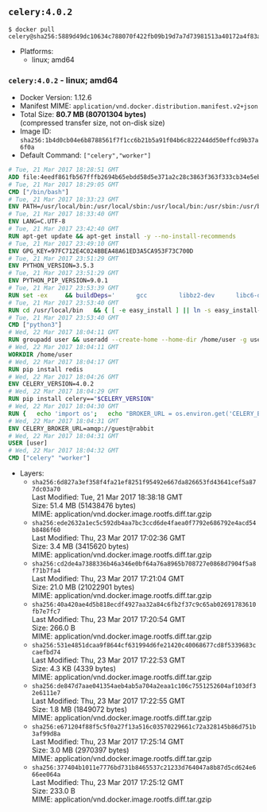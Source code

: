 ## `celery:4.0.2`

```console
$ docker pull celery@sha256:5889d49dc10634c788070f422fb09b19d7a7d73981513a40172a4f83aff80368
```

-	Platforms:
	-	linux; amd64

### `celery:4.0.2` - linux; amd64

-	Docker Version: 1.12.6
-	Manifest MIME: `application/vnd.docker.distribution.manifest.v2+json`
-	Total Size: **80.7 MB (80701304 bytes)**  
	(compressed transfer size, not on-disk size)
-	Image ID: `sha256:1b4d0cb04e6b8788561f7f1cc6b21b5a91f04b6c822244dd50effcd9b37a6f0a`
-	Default Command: `["celery","worker"]`

```dockerfile
# Tue, 21 Mar 2017 18:28:51 GMT
ADD file:4eedf861fb567fffb2694b65ebdd58d5e371a2c28c3863f363f333cb34e5eb7b in / 
# Tue, 21 Mar 2017 18:29:05 GMT
CMD ["/bin/bash"]
# Tue, 21 Mar 2017 18:33:23 GMT
ENV PATH=/usr/local/bin:/usr/local/sbin:/usr/local/bin:/usr/sbin:/usr/bin:/sbin:/bin
# Tue, 21 Mar 2017 18:33:40 GMT
ENV LANG=C.UTF-8
# Tue, 21 Mar 2017 23:42:40 GMT
RUN apt-get update && apt-get install -y --no-install-recommends 		ca-certificates 		libgdbm3 		libsqlite3-0 		libssl1.0.0 	&& rm -rf /var/lib/apt/lists/*
# Tue, 21 Mar 2017 23:49:10 GMT
ENV GPG_KEY=97FC712E4C024BBEA48A61ED3A5CA953F73C700D
# Tue, 21 Mar 2017 23:51:29 GMT
ENV PYTHON_VERSION=3.5.3
# Tue, 21 Mar 2017 23:51:29 GMT
ENV PYTHON_PIP_VERSION=9.0.1
# Tue, 21 Mar 2017 23:53:39 GMT
RUN set -ex 	&& buildDeps=' 		gcc 		libbz2-dev 		libc6-dev 		libgdbm-dev 		liblzma-dev 		libncurses-dev 		libreadline-dev 		libsqlite3-dev 		libssl-dev 		make 		tcl-dev 		tk-dev 		wget 		xz-utils 		zlib1g-dev 	' 	&& apt-get update && apt-get install -y $buildDeps --no-install-recommends && rm -rf /var/lib/apt/lists/* 		&& wget -O python.tar.xz "https://www.python.org/ftp/python/${PYTHON_VERSION%%[a-z]*}/Python-$PYTHON_VERSION.tar.xz" 	&& wget -O python.tar.xz.asc "https://www.python.org/ftp/python/${PYTHON_VERSION%%[a-z]*}/Python-$PYTHON_VERSION.tar.xz.asc" 	&& export GNUPGHOME="$(mktemp -d)" 	&& gpg --keyserver ha.pool.sks-keyservers.net --recv-keys "$GPG_KEY" 	&& gpg --batch --verify python.tar.xz.asc python.tar.xz 	&& rm -r "$GNUPGHOME" python.tar.xz.asc 	&& mkdir -p /usr/src/python 	&& tar -xJC /usr/src/python --strip-components=1 -f python.tar.xz 	&& rm python.tar.xz 		&& cd /usr/src/python 	&& ./configure 		--enable-loadable-sqlite-extensions 		--enable-shared 	&& make -j$(nproc) 	&& make install 	&& ldconfig 		&& if [ ! -e /usr/local/bin/pip3 ]; then : 		&& wget -O /tmp/get-pip.py 'https://bootstrap.pypa.io/get-pip.py' 		&& python3 /tmp/get-pip.py "pip==$PYTHON_PIP_VERSION" 		&& rm /tmp/get-pip.py 	; fi 	&& pip3 install --no-cache-dir --upgrade --force-reinstall "pip==$PYTHON_PIP_VERSION" 	&& [ "$(pip list |tac|tac| awk -F '[ ()]+' '$1 == "pip" { print $2; exit }')" = "$PYTHON_PIP_VERSION" ] 		&& find /usr/local -depth 		\( 			\( -type d -a -name test -o -name tests \) 			-o 			\( -type f -a -name '*.pyc' -o -name '*.pyo' \) 		\) -exec rm -rf '{}' + 	&& apt-get purge -y --auto-remove $buildDeps 	&& rm -rf /usr/src/python ~/.cache
# Tue, 21 Mar 2017 23:53:40 GMT
RUN cd /usr/local/bin 	&& { [ -e easy_install ] || ln -s easy_install-* easy_install; } 	&& ln -s idle3 idle 	&& ln -s pydoc3 pydoc 	&& ln -s python3 python 	&& ln -s python3-config python-config
# Tue, 21 Mar 2017 23:53:40 GMT
CMD ["python3"]
# Wed, 22 Mar 2017 18:04:11 GMT
RUN groupadd user && useradd --create-home --home-dir /home/user -g user user
# Wed, 22 Mar 2017 18:04:11 GMT
WORKDIR /home/user
# Wed, 22 Mar 2017 18:04:17 GMT
RUN pip install redis
# Wed, 22 Mar 2017 18:04:26 GMT
ENV CELERY_VERSION=4.0.2
# Wed, 22 Mar 2017 18:04:29 GMT
RUN pip install celery=="$CELERY_VERSION"
# Wed, 22 Mar 2017 18:04:30 GMT
RUN { 	echo 'import os'; 	echo "BROKER_URL = os.environ.get('CELERY_BROKER_URL', 'amqp://')"; } > celeryconfig.py
# Wed, 22 Mar 2017 18:04:31 GMT
ENV CELERY_BROKER_URL=amqp://guest@rabbit
# Wed, 22 Mar 2017 18:04:31 GMT
USER [user]
# Wed, 22 Mar 2017 18:04:32 GMT
CMD ["celery" "worker"]
```

-	Layers:
	-	`sha256:6d827a3ef358f4fa21ef8251f95492e667da826653fd43641cef5a877dc03a70`  
		Last Modified: Tue, 21 Mar 2017 18:38:18 GMT  
		Size: 51.4 MB (51438476 bytes)  
		MIME: application/vnd.docker.image.rootfs.diff.tar.gzip
	-	`sha256:ede2632a1ec5c592db4aa7bc3ccd6de4faea0f7792e686792e4acd54b8486f60`  
		Last Modified: Thu, 23 Mar 2017 17:02:36 GMT  
		Size: 3.4 MB (3415620 bytes)  
		MIME: application/vnd.docker.image.rootfs.diff.tar.gzip
	-	`sha256:cd2de4a7388336b46a346e0bf64a76a8965b708727e0868d7904f5a8f71b7fa4`  
		Last Modified: Thu, 23 Mar 2017 17:21:04 GMT  
		Size: 21.0 MB (21022901 bytes)  
		MIME: application/vnd.docker.image.rootfs.diff.tar.gzip
	-	`sha256:40a420ae4d5b818ecdf4927aa32a84c6fb2f37c9c65ab02691783610fb7e7fc7`  
		Last Modified: Thu, 23 Mar 2017 17:20:54 GMT  
		Size: 266.0 B  
		MIME: application/vnd.docker.image.rootfs.diff.tar.gzip
	-	`sha256:531e4851dcaa9f8644cf631994d6fe21420c40068677cd8f5339683ccaefbd74`  
		Last Modified: Thu, 23 Mar 2017 17:22:53 GMT  
		Size: 4.3 KB (4339 bytes)  
		MIME: application/vnd.docker.image.rootfs.diff.tar.gzip
	-	`sha256:de847d7aae041354aeb4ab5a704a2eaa1c106c7551252604af103df32e6111e7`  
		Last Modified: Thu, 23 Mar 2017 17:22:55 GMT  
		Size: 1.8 MB (1849072 bytes)  
		MIME: application/vnd.docker.image.rootfs.diff.tar.gzip
	-	`sha256:e671204f88f5c5f0a27f13a516c03570229661c72a328145b86d751b3af99d8a`  
		Last Modified: Thu, 23 Mar 2017 17:25:14 GMT  
		Size: 3.0 MB (2970397 bytes)  
		MIME: application/vnd.docker.image.rootfs.diff.tar.gzip
	-	`sha256:377404b1011e7776bd731b8465537c21233d764047a8b87d5cd624e666ee064a`  
		Last Modified: Thu, 23 Mar 2017 17:25:12 GMT  
		Size: 233.0 B  
		MIME: application/vnd.docker.image.rootfs.diff.tar.gzip
